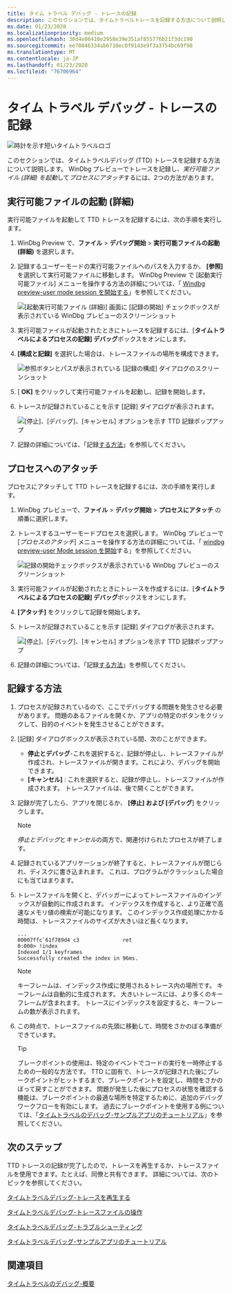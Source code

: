 ```yaml
---
title: タイム トラベル デバッグ - トレースの記録
description: このセクションでは、タイムトラベルトレースを記録する方法について説明します。
ms.date: 01/23/2020
ms.localizationpriority: medium
ms.openlocfilehash: 30d4e06410e2958e39e351af855776b21f3dc190
ms.sourcegitcommit: ee70846334ab6710ec0f9143e9f3a3754bc69f98
ms.translationtype: MT
ms.contentlocale: ja-JP
ms.lasthandoff: 01/23/2020
ms.locfileid: "76706964"
---
```

#  <a name="time-travel-debugging---record-a-trace"></a>タイム トラベル デバッグ - トレースの記録

![時計を示す短いタイムトラベルロゴ](images/ttd-time-travel-debugging-logo.png)

このセクションでは、タイムトラベルデバッグ (TTD) トレースを記録する方法について説明します。 WinDbg プレビューでトレースを記録し、*実行可能ファイル (詳細) を起動*して*プロセスにアタッチ*するには、2つの方法があります。 

## <a name="launch-executable-advanced"></a>実行可能ファイルの起動 (詳細)

実行可能ファイルを起動して TTD トレースを記録するには、次の手順を実行します。

1. WinDbg Preview で、**ファイル** > **デバッグ開始** > **実行可能ファイルの起動 (詳細)** を選択します。

2. 記録するユーザーモードの実行可能ファイルへのパスを入力するか、 **[参照]** を選択して実行可能ファイルに移動します。 WinDbg Preview で [起動実行可能ファイル] メニューを操作する方法の詳細については、「 [Windbg preview-user mode session を開始する](windbg-user-mode-preview.md)」を参照してください。

    ![[起動実行可能ファイル (詳細)] 画面に [記録の開始] チェックボックスが表示されている WinDbg プレビューのスクリーンショット](images/ttd-windbgx-configure-recording.png)

3. 実行可能ファイルが起動されたときにトレースを記録するには、[**タイムトラベルによるプロセスの記録] デバッグ**ボックスをオンにします。

4. **[構成と記録]** を選択した場合は、トレースファイルの場所を構成できます。

    ![参照ボタンとパスが表示されている [記録の構成] ダイアログのスクリーンショット](images/ttd-start-recording-dialog.png)

5. [ **OK]** をクリックして実行可能ファイルを起動し、記録を開始します。

6. トレースが記録されていることを示す [記録] ダイアログが表示されます。

    ![[停止]、[デバッグ]、[キャンセル] オプションを示す TTD 記録ポップアップ](images/ttd-recording-pop-up-dialog.png)

7. 記録の詳細については、「記録[する方法](#HOWTORECORD)」を参照してください。

## <a name="attach-to-a-process"></a>プロセスへのアタッチ

プロセスにアタッチして TTD トレースを記録するには、次の手順を実行します。

1. WinDbg プレビューで、**ファイル** > **デバッグ開始** > **プロセスにアタッチ** の順番に選択します。

2. トレースするユーザーモードプロセスを選択します。 WinDbg プレビューで [*プロセスのアタッチ*] メニューを操作する方法の詳細については、「 [windbg preview-user Mode session を開始](windbg-user-mode-preview.md)する」を参照してください。

    ![記録の開始チェックボックスが表示されている WinDbg プレビューのスクリーンショット](images/ttd-start-recording-attach-to-process.png)


3. 実行可能ファイルが起動されたときにトレースを作成するには、[**タイムトラベルによるプロセスの記録] デバッグ**ボックスをオンにします。 

4. **[アタッチ]** をクリックして記録を開始します。

5. トレースが記録されていることを示す [記録] ダイアログが表示されます。

    ![[停止]、[デバッグ]、[キャンセル] オプションを示す TTD 記録ポップアップ](images/ttd-recording-pop-up-attach.png)

6. 記録の詳細については、「記録[する方法](#HOWTORECORD)」を参照してください。

## <a name="span-idhowtorecordspanspan-idhowtorecordspanhow-to-record"></a><span id="HOWTORECORD"></span><span id="howtorecord"></span>記録する方法

1. プロセスが記録されているので、ここでデバッグする問題を発生させる必要があります。 問題のあるファイルを開くか、アプリの特定のボタンをクリックして、目的のイベントを発生させることができます。 

2. [記録] ダイアログボックスが表示されている間、次のことができます。

    - **停止とデバッグ**-これを選択すると、記録が停止し、トレースファイルが作成され、トレースファイルが開きます。これにより、デバッグを開始できます。 
    - **[キャンセル]** : これを選択すると、記録が停止し、トレースファイルが作成されます。 トレースファイルは、後で開くことができます。 

3. 記録が完了したら、アプリを閉じるか、 **[停止] および [デバッグ**] をクリックします。

   > [!NOTE]
   > *停止とデバッグ*と*キャンセル*の両方で、関連付けられたプロセスが終了します。 
   >

4. 記録されているアプリケーションが終了すると、トレースファイルが閉じられ、ディスクに書き込まれます。 これは、プログラムがクラッシュした場合にも当てはまります。

5. トレースファイルを開くと、デバッガーによってトレースファイルのインデックスが自動的に作成されます。 インデックスを作成すると、より正確で高速なメモリ値の検索が可能になります。 このインデックス作成処理にかかる時間は、トレースファイルのサイズが大きいほど長くなります。

    ```dbgcmd
    ...
    00007ffc`61f789d4 c3              ret
    0:000> !index
    Indexed 1/1 keyframes
    Successfully created the index in 96ms.
    ```

   > [!NOTE]
   > キーフレームは、インデックス作成に使用されるトレース内の場所です。 キーフレームは自動的に生成されます。 大きいトレースには、より多くのキーフレームが含まれます。 トレースにインデックスを設定すると、キーフレームの数が表示されます。
   >

6. この時点で、トレースファイルの先頭に移動して、時間をさかのぼる準備ができています。

    > [!TIP]
    > ブレークポイントの使用は、特定のイベントでコードの実行を一時停止するための一般的な方法です。  TTD に固有で、トレースが記録された後にブレークポイントがヒットするまで、ブレークポイントを設定し、時間をさかのぼって戻すことができます。 問題が発生した後にプロセスの状態を確認する機能は、ブレークポイントの最適な場所を特定するために、追加のデバッグワークフローを有効にします。 過去にブレークポイントを使用する例については、「[タイムトラベルのデバッグ-サンプルアプリのチュートリアル](time-travel-debugging-walkthrough.md)」を参照してください。

## <a name="next-steps"></a>次のステップ

TTD トレースの記録が完了したので、トレースを再生するか、トレースファイルを使用できます。たとえば、同僚と共有できます。 詳細については、次のトピックを参照してください。

[タイムトラベルデバッグ-トレースを再生する](time-travel-debugging-replay.md)

[タイムトラベルデバッグ-トレースファイルの操作](time-travel-debugging-trace-file-information.md)

[タイムトラベルデバッグ-トラブルシューティング](time-travel-debugging-troubleshooting.md)

[タイムトラベルデバッグ-サンプルアプリのチュートリアル](time-travel-debugging-walkthrough.md)

## <a name="see-also"></a>関連項目

[タイムトラベルのデバッグ-概要](time-travel-debugging-overview.md)


